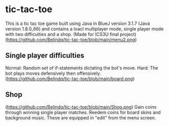 # tic-tac-toe
This is a tic tac toe game built using Java in BlueJ version 3.1.7 (Java version 1.8.0_66) and contains a loacl multiplayer mode, single player mode with two difficulties and a shop.
(Made for ICS3U final project)
(https://github.com/Belindq/tic-tac-toe/blob/main/menu2.png)
## Single player difficulties
Normal: Random set of if-statements dictating the bot's move.
Hard: The bot plays moves defensively then offensively. 
(https://github.com/Belindq/tic-tac-toe/blob/main/board.png)
## Shop
(https://github.com/Belindq/tic-tac-toe/blob/main/Shop.png)
Gain coins through winning single player matches. Reedem coins for board skins and background music. These are equipped in "edit" from the menu screen.
